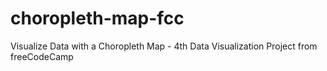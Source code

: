 # choropleth-map-fcc
Visualize Data with a Choropleth Map - 4th Data Visualization Project from freeCodeCamp 
